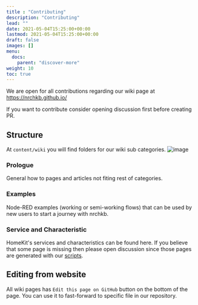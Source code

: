 ```yaml
---
title : "Contributing"
description: "Contributing"
lead: ""
date: 2021-05-04T15:25:00+00:00
lastmod: 2021-05-04T15:25:00+00:00
draft: false
images: []
menu:
  docs:
    parent: "discover-more"
weight: 10
toc: true
---
```


We are open for all contributions regarding our wiki page at https://nrchkb.github.io/

If you want to contribute consider opening discussion first before creating PR.

## Structure
At `content/wiki` you will find folders for our wiki sub categories.
![image](https://user-images.githubusercontent.com/2881159/113577526-afa75b80-9621-11eb-890f-174dabcd2957.png)

### Prologue
General how to pages and articles not fiting rest of categories.

### Examples
Node-RED examples (working or semi-working flows) that can be used by new users to start a journey with nrchkb.

### Service and Characteristic
HomeKit's services and characteristics can be found here.
If you believe that some page is missing then please open discussion since those pages are generated with our [scripts](https://github.com/NRCHKB/NRCHKB.github.io/tree/master/utils).

## Editing from website
All wiki pages has `Edit this page on GitHub` button on the bottom of the page. You can use it to fast-forward to specific file in our repository.
